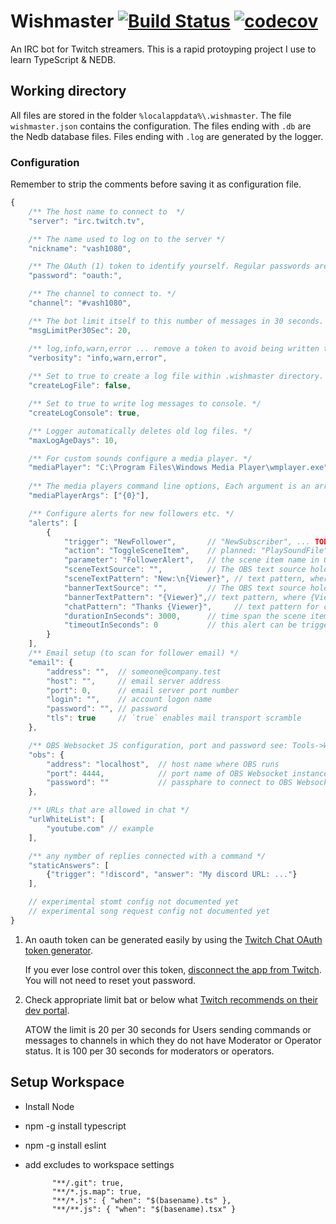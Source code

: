 
# Wishmaster [![Build Status](https://travis-ci.com/VashSan/wishmaster.svg?branch=master)](https://travis-ci.com/VashSan/wishmaster) [![codecov](https://codecov.io/gh/VashSan/wishmaster/branch/master/graph/badge.svg)](https://codecov.io/gh/VashSan/wishmaster)

An IRC bot for Twitch streamers. This is a rapid protoyping project I use to learn TypeScript & NEDB.

## Working directory
All files are stored in the folder ```%localappdata%\.wishmaster```. 
The file ```wishmaster.json``` contains the configuration.
The files ending with ```.db``` are the Nedb database files.
Files ending with ```.log``` are generated by the logger.

### Configuration
Remember to strip the comments before saving it as configuration file.
```javascript
{
	/** The host name to connect to  */
	"server": "irc.twitch.tv", 

	/** The name used to log on to the server */
	"nickname": "vash1080", 

	/** The OAuth (1) token to identify yourself. Regular passwords are not supported. */
	"password": "oauth:",

	/** The channel to connect to. */
	"channel": "#vash1080",

	/** The bot limit itself to this number of messages in 30 seconds. (2) */
	"msgLimitPer30Sec": 20,

	/** log,info,warn,error ... remove a token to avoid being written to log file. */
	"verbosity": "info,warn,error",
	
	/** Set to true to create a log file within .wishmaster directory. */
	"createLogFile": false,

	/** Set to true to write log messages to console. */
	"createLogConsole": true,

	/** Logger automatically deletes old log files. */
	"maxLogAgeDays": 10,

	/** For custom sounds configure a media player. */
	"mediaPlayer": "C:\Program Files\Windows Media Player\wmplayer.exe",
	
	/** The media players command line options, Each argument is an array item. {0} is replaced by the sound file. */
	"mediaPlayerArgs": ["{0}"],

	/** Configure alerts for new followers etc. */
	"alerts": [
		{
			"trigger": "NewFollower",       // "NewSubscriber", ... TODO complete list and add doc
			"action": "ToggleSceneItem",    // planned: "PlaySoundFile", "WriteTextMessage"
			"parameter": "FollowerAlert",   // the scene item name in OBS, sound file name, text message depending on action
			"sceneTextSource": "",          // The OBS text source holding for new follower text
			"sceneTextPattern": "New:\n{Viewer}", // text pattern, where {Viewer} is replaced, for OBS text source
			"bannerTextSource": "",         // The OBS text source holding a static banner text for alert history
			"bannerTextPattern": "{Viewer}",// text pattern, where {Viewer} is replaced, for OBS banner text source
			"chatPattern": "Thanks {Viewer}",     // text pattern for chat reply
			"durationInSeconds": 3000,      // time span the scene item shall be visible and minimum time between other alerts
			"timeoutInSeconds": 0           // this alert can be triggered again after this timespan, if occurring in between it is dropped
		}
	], 
	/** Email setup (to scan for follower email) */
	"email": {
		"address": "",  // someone@company.test
		"host": "",     // email server address 
		"port": 0,      // email server port number
		"login": "",    // account logon name
		"password": "", // password
		"tls": true     // `true` enables mail transport scramble
	},

	/** OBS Websocket JS configuration, port and password see: Tools->WebSocket Server Settings */
	"obs": {
		"address": "localhost",  // host name where OBS runs
		"port": 4444,            // port name of OBS Websocket instance
		"password": ""           // passphare to connect to OBS Websocket
	},

	/** URLs that are allowed in chat */
	"urlWhiteList": [
		"youtube.com" // example
	],

	/** any nymber of replies connected with a command */
	"staticAnswers": [
		{"trigger": "!discord", "answer": "My discord URL: ..."}
	],

	// experimental stomt config not documented yet 
	// experimental song request config not documented yet 
}
```

1. An oauth token can be generated easily by using the 
[Twitch Chat OAuth token generator](https://twitchapps.com/tmi/). 

   If you ever lose control over this token, 
   [disconnect the app from Twitch](https://www.twitch.tv/settings/connections). 
   You will not need to reset yout password.

2. Check appropriate limit bat or below what 
[Twitch recommends on their dev portal](https://dev.twitch.tv/docs/irc).

   ATOW the limit is 20 per 30 seconds for Users sending commands or messages to 
   channels in which they do not have Moderator or Operator status. It is 100 per 30 
   seconds for moderators or operators.



## Setup Workspace
* Install Node
* npm -g install typescript
* npm -g install eslint
* add excludes to workspace settings

			"**/.git": true,
			"**/*.js.map": true,
			"**/*.js": { "when": "$(basename).ts" },
			"**/**.js": { "when": "$(basename).tsx" }

